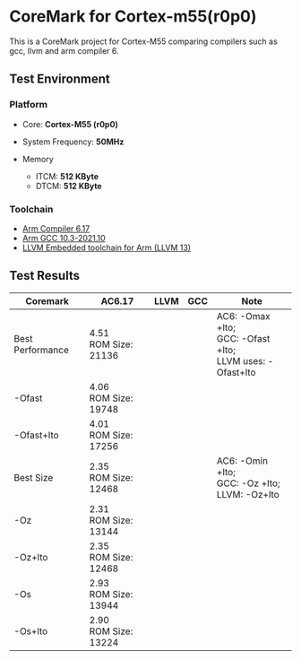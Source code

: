 # CoreMark for Cortex-m55(r0p0)
This is a CoreMark project for Cortex-M55 comparing compilers such as gcc, llvm and arm compiler 6.



## Test Environment

### Platform

- Core: **Cortex-M55 (r0p0)**

* System Frequency: **50MHz**

* Memory
  * ITCM: **512 KByte**
  * DTCM: **512 KByte**



### Toolchain

- [Arm Compiler 6.17](https://developer.arm.com/tools-and-software/embedded/arm-compiler/downloads/version-6)
- [Arm GCC 10.3-2021.10](https://developer.arm.com/tools-and-software/open-source-software/developer-tools/gnu-toolchain/gnu-rm/downloads)
- [LLVM Embedded toolchain for Arm (LLVM 13)](https://github.com/ARM-software/LLVM-embedded-toolchain-for-Arm/releases)



## Test Results

| Coremark         | AC6.17                    | LLVM | GCC  | Note                                                         |
| ---------------- | ------------------------- | ---- | ---- | ------------------------------------------------------------ |
| Best Performance | 4.51<br />ROM Size: 21136 |      |      | AC6: -Omax +lto;<br />GCC: -Ofast +lto;<br />LLVM uses: -Ofast+lto |
| -Ofast           | 4.06<br />ROM Size: 19748 |      |      |                                                              |
| -Ofast+lto       | 4.01<br />ROM Size: 17256 |      |      |                                                              |
| Best Size        | 2.35<br />ROM Size: 12468 |      |      | AC6: -Omin +lto;<br />GCC: -Oz +lto;<br />LLVM: -Oz+lto      |
| -Oz              | 2.31<br />ROM Size: 13144 |      |      |                                                              |
| -Oz+lto          | 2.35<br />ROM Size: 12468 |      |      |                                                              |
| -Os              | 2.93<br />ROM Size: 13944 |      |      |                                                              |
| -Os+lto          | 2.90<br />ROM Size: 13224 |      |      |                                                              |

